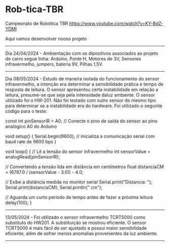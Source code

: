 # Rob-tica-TBR
Campeonato de Robótica TBR
https://www.youtube.com/watch?v=KY-BdZ-YDMI 

Aqui vamos desenvolver nooso projeto
_________________________________________________
Dia 24/04/2024 - Ambientação com os dipositivos associados ao projeto do carro segue linha: Arduíno, Ponte H, Motores de 3V, Sensores infravermelho, jumpers, bateria 9V, Pilhas 1,5V.
__________________________________________________
Dia 08/05/2024 - Estudo de maneira isolada do funcionamento do sensor infravermelho, a intenção era determinar a sensibilidade prática e tempo de resposta de leitura. O sensor apresentou certa instabilidade em relação a leitura, presume-se que seja pela intensidade daluz ambiente. O sensor utilizado foi o HW-201. Não foi testado com outro sensor do mesmo tipo para determinar se a instabilidade era do hardware. 
Foi utilizado o seguinte código para o teste: 

const int pinSensorIR = A0; // Conecte o pino de saída do sensor ao pino analógico A0 do Arduino

void setup() {
Serial.begin(9600); // Inicializa a comunicação serial com baud rate de 9600 bps
}

void loop() {
// Lê a tensão do sensor infravermelho
int sensorValue = analogRead(pinSensorIR);

// Convertendo a tensão lida em distância em centímetros
float distanciaCM = (6787.0 / (sensorValue - 3.0)) - 4.0;

// Exibe a distância medida no monitor serial
Serial.print("Distancia: ");
Serial.print(distanciaCM);
Serial.println(" cm");

// Aguarda um curto período de tempo antes de fazer a próxima leitura
delay(100);
}
______________________________________________
13/05/2024 - Foi utilizado o sensor infravermelho TCRT5000 como substituto do HW201. A substituição se mostrou eficiente. O sensor  TCRT5000 é mais fácil de ser ajustado e possui maior sensibilidade eficiente, além de sofrer menos anomalias provenientes da luz ambiente.
____________________________________________










